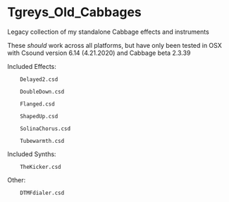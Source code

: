 # Tgreys_Old_Cabbages
Legacy collection of my standalone Cabbage effects and instruments

These *should* work across all platforms, but have only been tested in OSX
with Csound version 6.14 (4.21.2020) and Cabbage beta 2.3.39

Included Effects:

		Delayed2.csd

		DoubleDown.csd

		Flanged.csd

		ShapedUp.csd

		SolinaChorus.csd

		Tubewarmth.csd

Included Synths:

		TheKicker.csd

Other:

		DTMFdialer.csd
